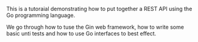 This is a tutoraial demonstrating how to put together a REST API using the Go programming language.

We go through how to tuse the Gin web framework, how to write some basic unti tests and how to use Go interfaces to best effect.
